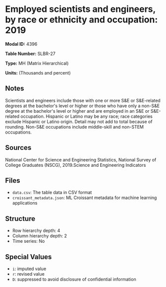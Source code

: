 # Employed scientists and engineers, by race or ethnicity and occupation: 2019

**Modal ID:** 4396

**Table Number:** SLBR-27

**Type:** MH (Matrix Hierarchical)

**Units:** (Thousands and percent)

## Notes

Scientists and engineers include those with one or more S&E or S&E-related degrees at the bachelor's level or higher or those who have only a non-S&E degree at the bachelor's level or higher and are employed in an S&E or S&E-related occupation. Hispanic or Latino may be any race; race categories exclude Hispanic or Latino origin. Detail may not add to total because of rounding. Non-S&E occupations include middle-skill and non-STEM occupations.

## Sources

National Center for Science and Engineering Statistics, National Survey of College Graduates (NSCG), 2019.Science and Engineering Indicators

## Files

- `data.csv`: The table data in CSV format
- `croissant_metadata.json`: ML Croissant metadata for machine learning applications

## Structure

- Row hierarchy depth: 4
- Column hierarchy depth: 2
- Time series: No

## Special Values

- `i`: imputed value
- `r`: revised value
- `D`: suppressed to avoid disclosure of confidential information
